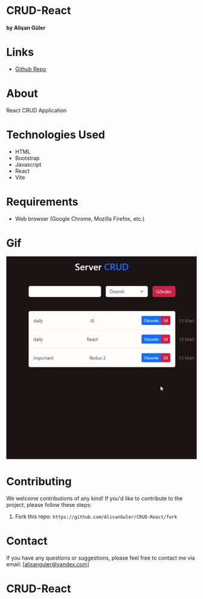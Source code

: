 # CRUD-React

#### by Alişan Güler


# Links

- [Github Repo](https://github.com/AlisanGuler/CRUD-React)

# About

 React CRUD Application

# Technologies Used

- HTML
- Bootstrap
- Javascript
- React
- Vite

# Requirements

- Web browser (Google Chrome, Mozilla Firefox, etc.)

# Gif

<img src="/crud.gif" max-width="100%" height="auto" >


# Contributing

We welcome contributions of any kind! If you'd like to contribute to the project, please follow these steps:

1. Fork this repo: `https://github.com/AlisanGuler/CRUD-React/fork`

# Contact

If you have any questions or suggestions, please feel free to contact me via email: [alisanguler@yandex.com]

# CRUD-React
